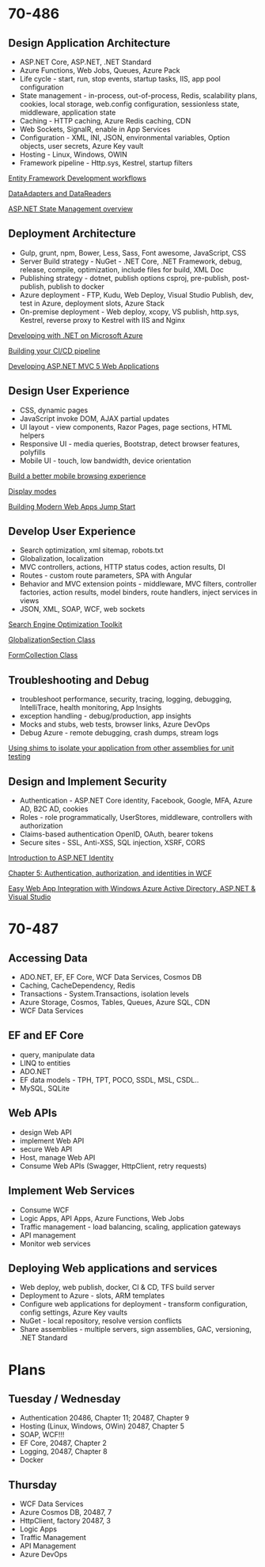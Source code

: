 # 70-486

## Design Application Architecture

* ASP.NET Core, ASP.NET, .NET Standard
* Azure Functions, Web Jobs, Queues, Azure Pack
* Life cycle - start, run, stop events, startup tasks, IIS, app pool configuration
* State management - in-process, out-of-process, Redis, scalability plans, cookies, local storage, web.config configuration, sessionless state, middleware, application state
* Caching - HTTP caching, Azure Redis caching, CDN
* Web Sockets, SignalR, enable in App Services
* Configuration - XML, INI, JSON, environmental variables, Option objects, user secrets, Azure Key vault
* Hosting - Linux, Windows, OWIN
* Framework pipeline - Http.sys, Kestrel, startup filters

[Entity Framework Development workflows](http://msdn.microsoft.com/en-US/data/jj590134)

[DataAdapters and DataReaders](http://msdn.microsoft.com/en-us/library/ms254931(v=vs.110).aspx)

[ASP.NET State Management overview](http://msdn.microsoft.com/en-us/library/75x4ha6s(v=vs.100).aspx)

## Deployment Architecture

* Gulp, grunt, npm, Bower, Less, Sass, Font awesome, JavaScript, CSS
* Server Build strategy - NuGet - .NET Core, .NET Framework, debug, release, compile, optimization, include files for build, XML Doc
* Publishing strategy - dotnet, publish options csproj, pre-publish, post-publish, publish to docker
* Azure deployment - FTP, Kudu, Web Deploy, Visual Studio Publish, dev, test in Azure, deployment slots, Azure Stack
* On-premise deployment - Web deploy, xcopy, VS publish, http.sys, Kestrel, reverse proxy to Kestrel with IIS and Nginx

[Developing with .NET on Microsoft Azure](https://www.pluralsight.com/courses/developing-dotnet-microsoft-azure-getting-started?aid=7010a000001xH0EAAU&promo=&oid=&utm_source=&utm_medium=partner_partner_web_referral&utm_campaign=&utm_content=&utm_term=)

[Building your CI/CD pipeline](https://channel9.msdn.com/Events/dotnetConf/2017/T323/)

[Developing ASP.NET MVC 5 Web Applications](https://www.microsoft.com/en-us/learning/course.aspx?cid=20486)

## Design User Experience

* CSS, dynamic pages
* JavaScript invoke DOM, AJAX partial updates
* UI layout - view components, Razor Pages, page sections, HTML helpers
* Responsive UI - media queries, Bootstrap, detect browser features, polyfills
* Mobile UI - touch, low bandwidth, device orientation

[Build a better mobile browsing experience](http://msdn.microsoft.com/en-us/magazine/hh288079.aspx)

[Display modes](http://www.asp.net/whitepapers/mvc4-release-notes#_Toc303253810)

[Building Modern Web Apps Jump Start](https://mva.microsoft.com/training-courses/building-modern-web-apps-jump-start)


## Develop User Experience

* Search optimization, xml sitemap, robots.txt
* Globalization, localization
* MVC controllers, actions, HTTP status codes, action results, DI
* Routes - custom route parameters, SPA with Angular
* Behavior and MVC extension points - middleware, MVC filters, controller factories, action results, model binders, route handlers, inject services in views
* JSON, XML, SOAP, WCF, web sockets

[Search Engine Optimization Toolkit](http://www.iis.net/downloads/microsoft/search-engine-optimization-toolkit)

[GlobalizationSection Class](http://msdn.microsoft.com/en-us/library/system.web.configuration.globalizationsection.aspx)

[FormCollection Class](http://msdn.microsoft.com/en-us/library/system.web.mvc.formcollection(v=vs.118).aspx)

## Troubleshooting and Debug

* troubleshoot performance, security, tracing, logging, debugging, IntelliTrace, health monitoring, App Insights
* exception handling - debug/production, app insights
* Mocks and stubs, web tests, browser links, Azure DevOps
* Debug Azure - remote debugging, crash dumps, stream logs

[Using shims to isolate your application from other assemblies for unit testing](http://msdn.microsoft.com/en-us/library/hh549176(v=vs.120).aspx)

## Design and Implement Security

* Authentication - ASP.NET Core identity, Facebook, Google, MFA, Azure AD, B2C AD, cookies
* Roles - role programmatically, UserStores, middleware, controllers with authorization
* Claims-based authentication OpenID, OAuth, bearer tokens
* Secure sites - SSL, Anti-XSS, SQL injection, XSRF, CORS

[Introduction to ASP.NET Identity](http://www.asp.net/identity/overview/getting-started/introduction-to-aspnet-identity)

[Chapter 5: Authentication, authorization, and identities in WCF](http://msdn.microsoft.com/en-us/library/ff647503.aspx)

[Easy Web App Integration with Windows Azure Active Directory, ASP.NET & Visual Studio](http://blogs.technet.com/b/ad/archive/2013/06/26/improved-windows-azure-active-directory-integration-with-asp-net-amp-visual-studio.aspx)

# 70-487

## Accessing Data

* ADO.NET, EF, EF Core, WCF Data Services, Cosmos DB
* Caching, CacheDependency, Redis
* Transactions - System.Transactions, isolation levels
* Azure Storage, Cosmos, Tables, Queues, Azure SQL, CDN
* WCF Data Services

## EF and EF Core

* query, manipulate data
* LINQ to entities
* ADO.NET
* EF data models - TPH, TPT, POCO, SSDL, MSL, CSDL..
* MySQL, SQLite

## Web APIs

* design Web API
* implement Web API
* secure Web API
* Host, manage Web API
* Consume Web APIs (Swagger, HttpClient, retry requests)

## Implement Web Services

* Consume WCF
* Logic Apps, API Apps, Azure Functions, Web Jobs
* Traffic management - load balancing, scaling, application gateways
* API management
* Monitor web services

## Deploying Web applications and services

* Web deploy, web publish, docker, CI & CD, TFS build server
* Deployment to Azure - slots, ARM templates
* Configure web applications for deployment - transform configuration, config settings, Azure Key vaults
* NuGet - local repository, resolve version conflicts
* Share assemblies - multiple servers, sign assemblies, GAC, versioning, .NET Standard

# Plans

## Tuesday / Wednesday

* Authentication 20486, Chapter 11; 20487, Chapter 9
* Hosting (Linux, Windows, OWin) 20487, Chapter 5
* SOAP, WCF!!!
* EF Core, 20487, Chapter 2
* Logging, 20487, Chapter 8
* Docker

## Thursday

* WCF Data Services
* Azure Cosmos DB, 20487, 7
* HttpClient, factory 20487, 3
* Logic Apps
* Traffic Management
* API Management
* Azure DevOps